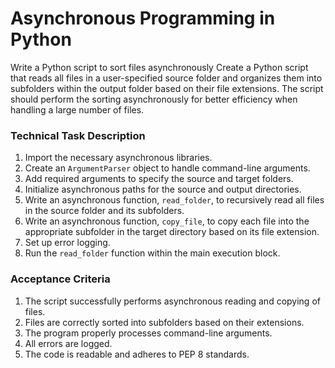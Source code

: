 # Asynchronous Programming in Python

Write a Python script to sort files asynchronously
Create a Python script that reads all files in a user-specified source folder and organizes them into subfolders within the output folder based on their file extensions. The script should perform the sorting asynchronously for better efficiency when handling a large number of files.

### Technical Task Description

1.  Import the necessary asynchronous libraries.
2.  Create an `ArgumentParser` object to handle command-line arguments.
3.  Add required arguments to specify the source and target folders.
4.  Initialize asynchronous paths for the source and output directories.
5.  Write an asynchronous function, `read_folder`, to recursively read all files in the source folder and its subfolders.
6.  Write an asynchronous function, `copy_file`, to copy each file into the appropriate subfolder in the target directory based on its file extension.
7.  Set up error logging.
8.  Run the `read_folder` function within the main execution block.

### Acceptance Criteria

1.  The script successfully performs asynchronous reading and copying of files.
2.  Files are correctly sorted into subfolders based on their extensions.
3.  The program properly processes command-line arguments.
4.  All errors are logged.
5.  The code is readable and adheres to PEP 8 standards.
